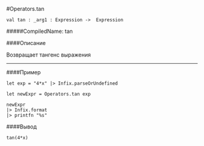#Operators.tan

	val tan : _arg1 : Expression ->  Expression


#####CompiledName: tan


####Описание

Возвращает тангенс выражения
    
----------

####Пример

    let exp = "4*x" |> Infix.parseOrUndefined
    
    let newExpr = Operators.tan exp 
    
    newExpr
    |> Infix.format
    |> printfn "%s"

####Вывод

    tan(4*x)


